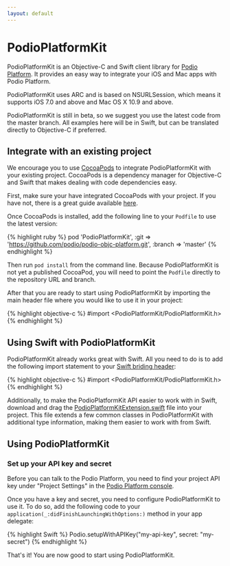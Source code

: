 ```yaml
---
layout: default
---
```

# PodioPlatformKit

PodioPlatformKit is an Objective-C and Swift client library for [Podio Platform](https://platform.podio.com/). It provides an easy way to integrate your iOS and Mac apps with Podio Platform.

PodioPlatformKit uses ARC and is based on NSURLSession, which means it supports iOS 7.0 and above and Mac OS X 10.9 and above.

PodioPlatformKit is still in beta, so we suggest you use the latest code from the master branch. All examples here will be in Swift, but can be translated directly to Objective-C if preferred.

## Integrate with an existing project

We encourage you to use [CocoaPods](http://cocoapods.org/) to integrate PodioPlatformKit with your existing project. CocoaPods is a dependency manager for Objective-C and Swift that makes dealing with code dependencies easy.

First, make sure your have integrated CocoaPods with your project. If you have not, there is a great guide available [here](http://guides.cocoapods.org/using/getting-started.html).

Once CocoaPods is installed, add the following line to your `Podfile` to use the latest version:

{% highlight ruby %}
pod 'PodioPlatformKit', :git => 'https://github.com/podio/podio-objc-platform.git', :branch => 'master'
{% endhighlight %}

Then run `pod install` from the command line. Because PodioPlatformKit is not yet a published CocoaPod, you will need to point the `Podfile` directly to the repository URL and branch.

After that you are ready to start using PodioPlatformKit by importing the main header file where you would like to use it in your project:

{% highlight objective-c %}
#import <PodioPlatformKit/PodioPlatformKit.h>
{% endhighlight %}

## Using Swift with PodioPlatformKit

PodioPlatformKit already works great with Swift. All you need to do is to add the following import statement to your [Swift briding header](https://developer.apple.com/library/ios/documentation/Swift/Conceptual/BuildingCocoaApps/MixandMatch.html):

{% highlight objective-c %}
#import <PodioPlatformKit/PodioPlatformKit.h>
{% endhighlight %}

Additionally, to make the PodioPlatformKit API easier to work with in Swift, download and drag the [PodioPlatformKitExtension.swift]() file into your project. This file extends a few common classes in PodioPlatformKit with additional type information, making them easier to work with from Swift.

## Using PodioPlatformKit

### Set up your API key and secret

Before you can talk to the Podio Platform, you need to find your project API key under "Project Settings" in the [Podio Platform console](https://platform.podio.com).

Once you have a key and secret, you need to configure PodioPlatformKit to use it. To do so, add the following code to your `application(_:didFinishLaunchingWithOptions:)` method in your app delegate:

{% highlight Swift %}
Podio.setupWithAPIKey("my-api-key", secret: "my-secret")
{% endhighlight %}
	
That's it! You are now good to start using PodioPlatformKit.